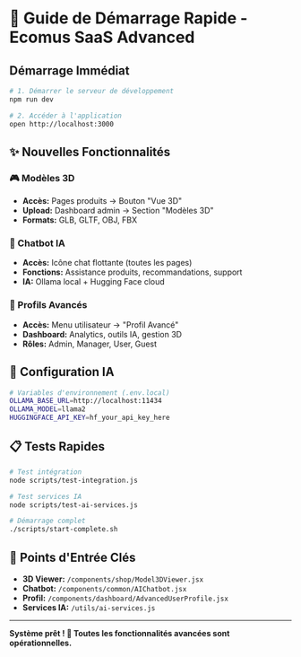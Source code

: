 # 🚀 Guide de Démarrage Rapide - Ecomus SaaS Advanced

## Démarrage Immédiat

```bash
# 1. Démarrer le serveur de développement
npm run dev

# 2. Accéder à l'application
open http://localhost:3000
```

## ✨ Nouvelles Fonctionnalités

### 🎮 Modèles 3D
- **Accès:** Pages produits → Bouton "Vue 3D"
- **Upload:** Dashboard admin → Section "Modèles 3D"
- **Formats:** GLB, GLTF, OBJ, FBX

### 🤖 Chatbot IA
- **Accès:** Icône chat flottante (toutes les pages)
- **Fonctions:** Assistance produits, recommandations, support
- **IA:** Ollama local + Hugging Face cloud

### 👤 Profils Avancés
- **Accès:** Menu utilisateur → "Profil Avancé"
- **Dashboard:** Analytics, outils IA, gestion 3D
- **Rôles:** Admin, Manager, User, Guest

## 🔧 Configuration IA

```bash
# Variables d'environnement (.env.local)
OLLAMA_BASE_URL=http://localhost:11434
OLLAMA_MODEL=llama2
HUGGINGFACE_API_KEY=hf_your_api_key_here
```

## 📋 Tests Rapides

```bash
# Test intégration
node scripts/test-integration.js

# Test services IA
node scripts/test-ai-services.js

# Démarrage complet
./scripts/start-complete.sh
```

## 🎯 Points d'Entrée Clés

- **3D Viewer:** `/components/shop/Model3DViewer.jsx`
- **Chatbot:** `/components/common/AIChatbot.jsx`
- **Profil:** `/components/dashboard/AdvancedUserProfile.jsx`
- **Services IA:** `/utils/ai-services.js`

---
**Système prêt ! 🎉 Toutes les fonctionnalités avancées sont opérationnelles.**

